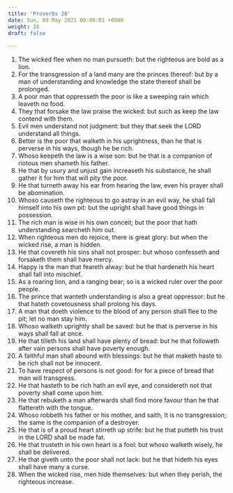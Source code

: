 ```yaml
---
title: 'Proverbs 28'
date: Sun, 09 May 2021 00:00:01 +0000
weight: 28
draft: false
  
---
```


1. The wicked flee when no man pursueth: but the righteous are bold as a lion.
2. For the transgression of a land many are the princes thereof: but by a man of understanding and knowledge the state thereof shall be prolonged.
3. A poor man that oppresseth the poor is like a sweeping rain which leaveth no food.
4. They that forsake the law praise the wicked: but such as keep the law contend with them.
5. Evil men understand not judgment: but they that seek the LORD understand all things.
6. Better is the poor that walketh in his uprightness, than he that is perverse in his ways, though he be rich.
7. Whoso keepeth the law is a wise son: but he that is a companion of riotous men shameth his father.
8. He that by usury and unjust gain increaseth his substance, he shall gather it for him that will pity the poor.
9. He that turneth away his ear from hearing the law, even his prayer shall be abomination.
10. Whoso causeth the righteous to go astray in an evil way, he shall fall himself into his own pit: but the upright shall have good things in possession.
11. The rich man is wise in his own conceit; but the poor that hath understanding searcheth him out.
12. When righteous men do rejoice, there is great glory: but when the wicked rise, a man is hidden.
13. He that covereth his sins shall not prosper: but whoso confesseth and forsaketh them shall have mercy.
14. Happy is the man that feareth alway: but he that hardeneth his heart shall fall into mischief.
15. As a roaring lion, and a ranging bear; so is a wicked ruler over the poor people.
16. The prince that wanteth understanding is also a great oppressor: but he that hateth covetousness shall prolong his days.
17. A man that doeth violence to the blood of any person shall flee to the pit; let no man stay him.
18. Whoso walketh uprightly shall be saved: but he that is perverse in his ways shall fall at once.
19. He that tilleth his land shall have plenty of bread: but he that followeth after vain persons shall have poverty enough.
20. A faithful man shall abound with blessings: but he that maketh haste to be rich shall not be innocent.
21. To have respect of persons is not good: for for a piece of bread that man will transgress.
22. He that hasteth to be rich hath an evil eye, and considereth not that poverty shall come upon him.
23. He that rebuketh a man afterwards shall find more favour than he that flattereth with the tongue.
24. Whoso robbeth his father or his mother, and saith, It is no transgression; the same is the companion of a destroyer.
25. He that is of a proud heart stirreth up strife: but he that putteth his trust in the LORD shall be made fat.
26. He that trusteth in his own heart is a fool: but whoso walketh wisely, he shall be delivered.
27. He that giveth unto the poor shall not lack: but he that hideth his eyes shall have many a curse.
28. When the wicked rise, men hide themselves: but when they perish, the righteous increase.
